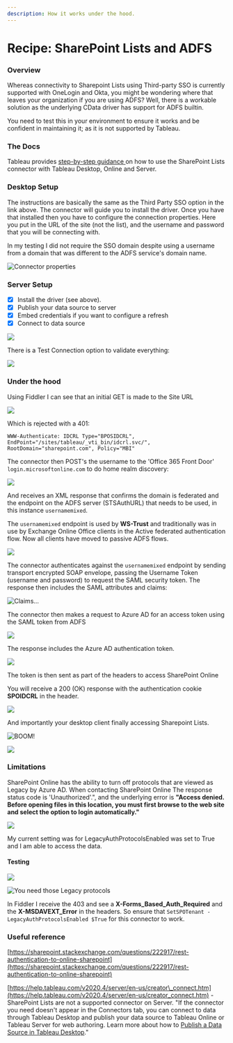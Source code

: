 ```yaml
---
description: How it works under the hood.
---
```


# Recipe: SharePoint Lists and ADFS

### Overview

Whereas connectivity to Sharepoint Lists using Third-party SSO is currently supported with OneLogin and Okta, you might be wondering where that leaves your organization if you are using ADFS? Well, there is a workable solution as the underlying CData driver has support for ADFS builtin. 

You need to test this in your environment to ensure it works and be confident in maintaining it; as it is not supported by Tableau. 

### The Docs

Tableau provides [step-by-step guidance ](https://help.tableau.com/current/pro/desktop/en-us/examples_sharepoint_lists.htm)on how to use the SharePoint Lists connector with Tableau Desktop, Online and Server.

### Desktop Setup

The instructions are basically the same as the Third Party SSO option in the link above. The connector will guide you to install the driver. Once you have that installed then you have to configure the connection properties. Here you put in the URL of the site \(not the list\), and the username and password that you will be connecting with. 

In my testing I did not require the SSO domain despite using a username from a domain that was different to the ADFS service's domain name.

![Connector properties](../.gitbook/assets/image%20%2864%29.png)

### Server Setup

* [x] Install the driver \(see above\).
* [x] Publish your data source to server
* [x] Embed credentials if you want to configure a refresh
* [x] Connect to data source

![](../.gitbook/assets/image%20%2886%29.png)

There is a Test Connection option to validate everything:

![](../.gitbook/assets/image%20%2885%29.png)

### Under the hood

Using Fiddler I can see that an initial GET is made to the Site URL 

![](../.gitbook/assets/image%20%2863%29.png)

Which is rejected with a 401:

`WWW-Authenticate: IDCRL Type="BPOSIDCRL", EndPoint="/sites/tableau/_vti_bin/idcrl.svc/", RootDomain="sharepoint.com", Policy="MBI"`

The connector then POST's the username to the 'Office 365 Front Door' `login.microsoftonline.com` to do home realm discovery:

![](../.gitbook/assets/image%20%2858%29.png)

And receives an XML response that confirms the domain is federated and the endpoint on the ADFS server \(STSAuthURL\) that needs to be used, in this instance `usernamemixed`.

The `usernamemixed` endpoint is used by **WS-Trust** and traditionally was in use by Exchange Online Office clients in the Active federated authentication flow. Now all clients have moved to passive ADFS flows.

![](../.gitbook/assets/image%20%2866%29.png)

The connector authenticates against the `usernamemixed` endpoint by sending transport encrypted SOAP envelope, passing the Username Token \(username and password\) to request the SAML security token. The response then includes the SAML attributes and claims:

![Claims...](../.gitbook/assets/image%20%2879%29.png)

The connector then makes a request to Azure AD for an access token using the SAML token from ADFS

![](../.gitbook/assets/image%20%2877%29.png)

The response includes the Azure AD authentication token.

![](../.gitbook/assets/image%20%2876%29.png)

The token is then sent as part of the headers to access SharePoint Online

You will receive a 200 \(OK\) response with the authentication cookie **SPOIDCRL** in the header.

![](../.gitbook/assets/image%20%2878%29.png)

And importantly your desktop client finally accessing Sharepoint Lists.

![BOOM!](../.gitbook/assets/image%20%2873%29.png)



![](../.gitbook/assets/image%20%2885%29.png)

### Limitations

SharePoint Online has the ability to turn off protocols that are viewed as Legacy by Azure AD. When contacting SharePoint Online The response status code is 'Unauthorized'.", and the underlying error is **"Access denied. Before opening files in this location, you must first browse to the web site and select the option to login automatically."**

![](../.gitbook/assets/image%20%2887%29.png)

My current setting was for LegacyAuthProtocolsEnabled was set to True and I am able to access the data.

#### Testing

![](../.gitbook/assets/image%20%2884%29.png)

![You need those Legacy protocols](../.gitbook/assets/image%20%2888%29.png)

In Fiddler I receive the 403 and see a **X-Forms\_Based\_Auth\_Required** and the **X-MSDAVEXT\_Error** in the headers. So ensure that `SetSPOTenant -LegacyAuthProtocolsEnabled $True` for this connector to work.

### Useful reference

[https://sharepoint.stackexchange.com/questions/222917/rest-authentication-to-online-sharepoint](https://sharepoint.stackexchange.com/questions/222917/rest-authentication-to-online-sharepoint)

[https://help.tableau.com/v2020.4/server/en-us/creator\_connect.htm](https://help.tableau.com/v2020.4/server/en-us/creator_connect.htm) - SharePoint Lists are not a supported connector on Server. "If the connector you need doesn't appear in the Connectors tab, you can connect to data through Tableau Desktop and publish your data source to Tableau Online or Tableau Server for web authoring. Learn more about how to [Publish a Data Source in Tableau Desktop](https://help.tableau.com/current/pro/desktop/en-us/publish_datasources.htm)."




